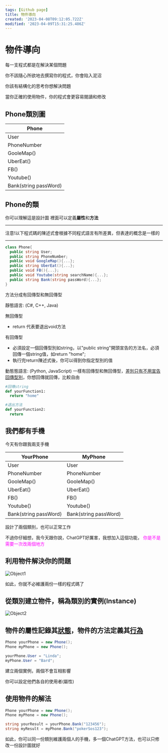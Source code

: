 ```yaml
---
tags: [Github page]
title: 物件導向
created: '2023-04-08T09:12:05.722Z'
modified: '2023-04-09T15:31:25.486Z'
---
```


# 物件導向
每一支程式都是在解決某個問題

你不該隨心所欲地去撰寫你的程式，你會陷入泥沼

你該有結構化的思考你想解決問題

當你正確的使用物件，你的程式會更容易閱讀和修改

## Phone類別圖

| Phone |
| ------------ |
| User |
| PhoneNumber |
| GooleMap() |
| UberEat() |
| FB() |
| Youtube() |
| Bank(string passWord) |



## Phone的類
你可以理解這是設計圖
裡面可以定義**屬性**和**方法**
***
注意!以下程式碼的陳述式會根據不同程式語言有所差異，但表達的概念是一樣的
***
```csharp
class Phone{
  public string User;
  public string PhoneNumber;
  public void GoogleMap(){...};
  public string UberEat(){...};
  public void FB(){...};
  public void Youtube(string searchName){...};
  public string Bank(string passWord){...};
}
```

方法分成有回傳型和無回傳型

靜態語言:
(C#, C++, Java)

無回傳型
* return 代表要退出void方法

有回傳型
* 必須設定一個回傳型別如string，以"public string"開頭宣告的方法名，必須回傳一個string值，如return "home";  
* 執行完return陳述式後，你可以得到你指定型別的值

動態態語言:
(Python, JavaScript)
一樣有回傳型和無回傳型，<u>差別只有不用宣告回傳型別</u>，你想回傳就回傳，比較自由
```python
#回傳string
def yourFunction1:
  return "home"

#退出方法
def yourFunction2:
  return

```

## 我們都有手機

今天有你跟我兩支手機

|YourPhone|MyPhone|
|------|------|
|User|User|
|PhoneNumber|PhoneNumber|
|GooleMap()|GooleMap()|
|UberEat()|UberEat()|
|FB()|FB()|
|Youtube()|Youtube()|
|Bank(string passWord)|Bank(string passWord)|

設計了兩個類別，也可以正常工作

不過你仔細想，我今天跟你說，ChatGPT好厲害，我想加入這個功能，<span style="color:#ff00ff"> 你是不是需要一次改兩個地方 </span>

## 利用物件解決你的問題

![Object1](https://images2.imgbox.com/38/35/sHFNwquF_o.jpg?download=true)

如此，你就不必維護兩份一樣的程式碼了

## 從類別建立物件，稱為類別的實例(Instance)

![Object2](https://images2.imgbox.com/19/f5/UNTUIy0V_o.jpg?download=true)

## 物件的屬性記錄其<u>狀態</u>，物件的方法定義其<u>行為</u>

```csharp
Phone yourPhone = new Phone();
Phone myPhone = new Phone();

yourPhone.User = "Linda";
myPhone.User = "Bard";
```

建立兩個實例，兩個不會互相影響

你可以設定他們各自的使用者(屬性)


## 使用物件的解法

```csharp
Phone yourPhone = new Phone();
Phone myPhone = new Phone();

string yourResult = yourPhone.Bank("123456");
string myResult = myPhone.Bank("pokerSos123");
```

如此，你可以同一份類別維護兩個人的手機，多一個ChatGPT方法，也可以只修改一份設計圖就好





